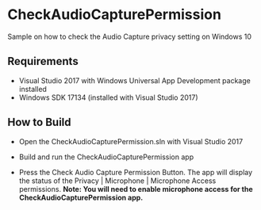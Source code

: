 # CheckAudioCapturePermission
Sample on how to check the Audio Capture privacy setting on Windows 10

## Requirements
* Visual Studio 2017 with Windows Universal App Development package installed
* Windows SDK 17134 (installed with Visual Studio 2017)

## How to Build

* Open the CheckAudioCapturePermission.sln with Visual Studio 2017

* Build and run the CheckAudioCapturePermission app

* Press the Check Audio Capture Permission Button. The app will display the status of the Privacy | Microphone | Microphone Access permissions.
**Note: You will need to enable microphone access for the CheckAudioCapturePermission app.**


